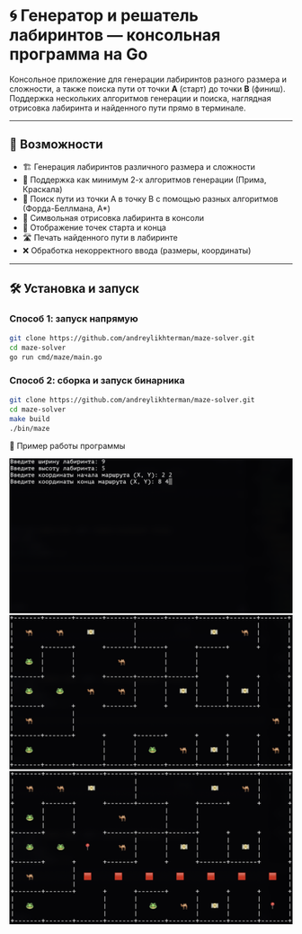 # 🌀 Генератор и решатель лабиринтов — консольная программа на Go

Консольное приложение для генерации лабиринтов разного размера и сложности, а также поиска пути от точки **A** (старт) до точки **B** (финиш). Поддержка нескольких алгоритмов генерации и поиска, наглядная отрисовка лабиринта и найденного пути прямо в терминале.

---

## 🧩 Возможности
- 🏗 Генерация лабиринтов различного размера и сложности
- 🔀 Поддержка как минимум 2-х алгоритмов генерации (Прима, Краскала)
- 🧭 Поиск пути из точки A в точку B с помощью разных алгоритмов (Форда-Беллмана, A*)
- 🎨 Символьная отрисовка лабиринта в консоли
- 📍 Отображение точек старта и конца
- 🛣 Печать найденного пути в лабиринте
- ❌ Обработка некорректного ввода (размеры, координаты)

---

## 🛠 Установка и запуск

### Способ 1: запуск напрямую
```bash
git clone https://github.com/andreylikhterman/maze-solver.git
cd maze-solver
go run cmd/maze/main.go
```

### Способ 2: сборка и запуск бинарника
```bash
git clone https://github.com/andreylikhterman/maze-solver.git
cd maze-solver
make build
./bin/maze
```

📸 Пример работы программы

![Настройка параметров алгоритма](assets/choice.png)
![Лабиринт](assets/maze.png)
![Решение лабиринта](assets/solution.png)
